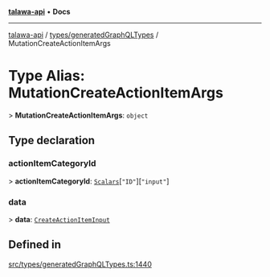 [**talawa-api**](../../../README.md) • **Docs**

***

[talawa-api](../../../modules.md) / [types/generatedGraphQLTypes](../README.md) / MutationCreateActionItemArgs

# Type Alias: MutationCreateActionItemArgs

\> **MutationCreateActionItemArgs**: `object`

## Type declaration

### actionItemCategoryId

\> **actionItemCategoryId**: [`Scalars`](Scalars.md)\[`"ID"`\]\[`"input"`\]

### data

\> **data**: [`CreateActionItemInput`](CreateActionItemInput.md)

## Defined in

[src/types/generatedGraphQLTypes.ts:1440](https://github.com/PalisadoesFoundation/talawa-api/blob/a6e7ac91b581c9109559657faf0f934f3eb41fe7/src/types/generatedGraphQLTypes.ts#L1440)
